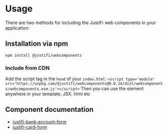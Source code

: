 # Usage
There are two methods for including the JustiFi web components in your application:

## Installation via npm
`npm install @justifi/webcomponents`

### Include from CDN
Add the script tag in the `head` of your `index.html`:
```<script type='module' src='https://unpkg.com/@justifi/webcomponents@0.0.14/dist/webcomponents/webcomponents.esm.js'></script>```
Then you can use the element anywhere in your template, JSX, html etc

## Component documentation
  - [justifi-bank-account-form](https://github.com/justifi-tech/web-component-library/tree/main/stencil-library/src/components/bank-account-form#justifi-bank-account-form)
  - [justifi-card-form](https://github.com/justifi-tech/web-component-library/tree/main/stencil-library/src/components/card-form#justifi-card-form)

